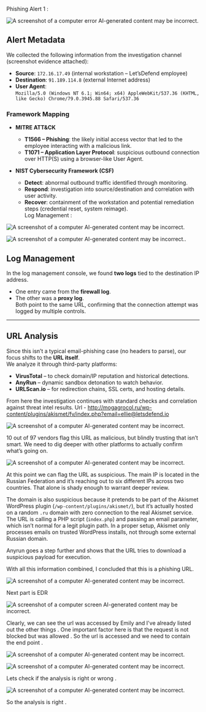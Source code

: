Phishing Alert 1 :

![A screenshot of a computer error AI-generated content may be
incorrect.](images/media/image1.png)

## Alert Metadata

We collected the following information from the investigation channel (screenshot evidence attached):

- **Source**: `172.16.17.49` (internal workstation – Let’sDefend employee)  
- **Destination**: `91.189.114.8` (external Internet address)  
- **User Agent**:  
  `Mozilla/5.0 (Windows NT 6.1; Win64; x64) AppleWebKit/537.36 (KHTML, like Gecko) Chrome/79.0.3945.88 Safari/537.36`

### Framework Mapping

- **MITRE ATT&CK**  
  - **T1566 – Phishing**: the likely initial access vector that led to the employee interacting with a malicious link.  
  - **T1071 – Application Layer Protocol**: suspicious outbound connection over HTTP(S) using a browser-like User Agent.  

- **NIST Cybersecurity Framework (CSF)**  
  - **Detect**: abnormal outbound traffic identified through monitoring.  
  - **Respond**: investigation into source/destination and correlation with user activity.  
  - **Recover**: containment of the workstation and potential remediation steps (credential reset, system reimage).  
Log Management :

![A screenshot of a computer AI-generated content may be
incorrect.](images/media/image2.png)

![A screenshot of a computer AI-generated content may be
incorrect.](images/media/image3.png).

## Log Management

In the log management console, we found **two logs** tied to the destination IP address.  
- One entry came from the **firewall log**.  
- The other was a **proxy log**.  
Both point to the same URL, confirming that the connection attempt was logged by multiple controls.

---

## URL Analysis

Since this isn’t a typical email-phishing case (no headers to parse), our focus shifts to the **URL itself**.  
We analyze it through third-party platforms:  
- **VirusTotal** – to check domain/IP reputation and historical detections.  
- **AnyRun** – dynamic sandbox detonation to watch behavior.  
- **URLScan.io** – for redirection chains, SSL certs, and hosting details.  

From here the investigation continues with standard checks and correlation against threat intel results.
Url -
<http://mogagrocol.ru/wp-content/plugins/akismet/fv/index.php?email=ellie@letsdefend.io>

![A screenshot of a computer AI-generated content may be
incorrect.](images/media/image4.png)

10 out of 97 vendors flag this URL as malicious, but blindly trusting that isn’t smart. We need to dig deeper with other platforms to actually confirm what’s going on.

![A screenshot of a computer AI-generated content may be
incorrect.](images/media/image5.png)

At this point we can flag the URL as suspicious. The main IP is located in the Russian Federation and it’s reaching out to six different IPs across two countries. That alone is shady enough to warrant deeper review.

The domain is also suspicious because it pretends to be part of the Akismet WordPress plugin (`/wp-content/plugins/akismet/`), but it’s actually hosted on a random `.ru` domain with zero connection to the real Akismet service. The URL is calling a PHP script (`index.php`) and passing an email parameter, which isn’t normal for a legit plugin path. In a proper setup, Akismet only processes emails on trusted WordPress installs, not through some external Russian domain.

Anyrun goes a step further and shows that the URL tries to download a suspicious payload for execution.

With all this information combined, I concluded that this is a phishing URL.

![A screenshot of a computer AI-generated content may be
incorrect.](images/media/image6.png)

Next part is EDR 

![A screenshot of a computer screen AI-generated content may be
incorrect.](images/media/image7.png)

Clearly, we can see the url was accessed by Emily and I've already
listed out the other things . One important factor here is that the
request is not blocked but was allowed . So the url is accessed and we
need to contain the end point .

![A screenshot of a computer AI-generated content may be
incorrect.](images/media/image8.png)

![A screenshot of a computer AI-generated content may be
incorrect.](images/media/image9.png)

Lets check if the analysis is right or wrong .

![A screenshot of a computer AI-generated content may be
incorrect.](images/media/image10.png)

So the analysis is right .
